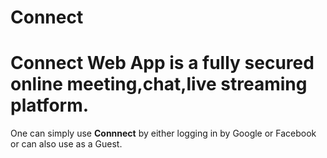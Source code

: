 # Connect
# Connect Web App is a fully secured online meeting,chat,live streaming platform.
One can simply use <b>Connnect</b> by either logging in by Google or Facebook or can also use as a Guest.
